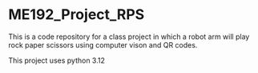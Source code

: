 # ME192_Project_RPS
This is a code repository for a class project in which a robot arm will play rock paper scissors using computer vison and QR codes.

This project uses python 3.12